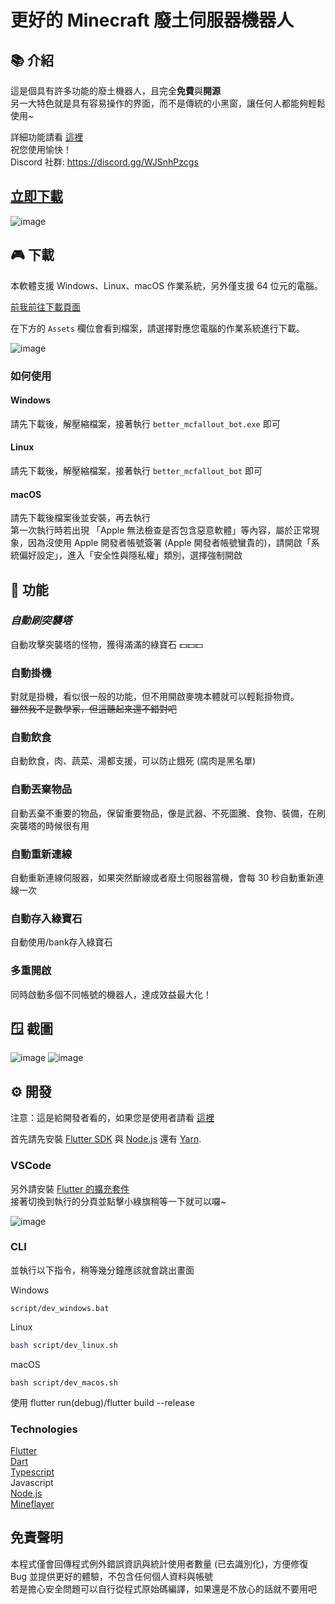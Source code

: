 # 更好的 Minecraft 廢土伺服器機器人

## 📚 介紹
這是個具有許多功能的廢土機器人，且完全**免費**與**開源**  
另一大特色就是具有容易操作的界面，而不是傳統的小黑窗，讓任何人都能夠輕鬆使用~

詳細功能請看 [這裡](#-功能)  
祝您使用愉快！  
Discord 社群: https://discord.gg/WJSnhPzcgs  

## [立即下載](#-下載)   

![image](https://github.com/Dasupergrasskakjd/Better-MCFallout-Bot/assets/106623583/13f7698e-a5cd-422c-baf3-300f9339dadb)

## 🎮 下載
本軟體支援 Windows、Linux、macOS 作業系統，另外僅支援 64 位元的電腦。

[前我前往下載頁面](https://github.com/SiongSng/Better-MCFallout-Bot/releases/latest)

在下方的 `Assets` 欄位會看到檔案，請選擇對應您電腦的作業系統進行下載。  

![image](https://user-images.githubusercontent.com/48402225/182160712-9317bdf4-b406-4414-834b-1aeca5f06905.png)

### 如何使用
#### Windows
請先下載後，解壓縮檔案，接著執行 `better_mcfallout_bot.exe` 即可
#### Linux 
請先下載後，解壓縮檔案，接著執行 `better_mcfallout_bot` 即可

#### macOS
請先下載後檔案後並安裝，再去執行  
第一次執行時若出現 「Apple 無法檢查是否包含惡意軟體」等內容，屬於正常現象，因為沒使用 Apple 開發者帳號簽署 (Apple 開發者帳號蠻貴的)，請開啟「系統偏好設定」，進入「安全性與隱私權」類別，選擇強制開啟

## 🎨 功能
### ***自動刷突襲塔***
自動攻擊突襲塔的怪物，獲得滿滿的綠寶石 💵💵💵 

### 自動掛機
對就是掛機，看似很一般的功能，但不用開啟麥塊本體就可以輕鬆掛物資。  
~~雖然我不是數學家，但這聽起來還不錯對吧~~
### 自動飲食
自動飲食，肉、蔬菜、湯都支援，可以防止餓死 (腐肉是黑名單)

### 自動丟棄物品
自動丟棄不重要的物品，保留重要物品，像是武器、不死圖騰、食物、裝備，在刷突襲塔的時候很有用

### 自動重新連線
自動重新連線伺服器，如果突然斷線或者廢土伺服器當機，會每 30 秒自動重新連線一次

### 自動存入綠寶石
自動使用/bank存入綠寶石

### 多重開啟
同時啟動多個不同帳號的機器人，達成效益最大化！

## 🪟 截圖
![image](https://user-images.githubusercontent.com/48402225/182106836-05185041-ecea-424f-833c-512fe81abd4a.png)
![image](https://github.com/Dasupergrasskakjd/Better-MCFallout-Bot/assets/106623583/f106d12b-f0cb-48c9-a805-a39626f7aabc)

## ⚙️ 開發
注意：這是給開發者看的，如果您是使用者請看 [這裡](#-下載)

首先請先安裝 [Flutter SDK](https://docs.flutter.dev/get-started/install) 與 [Node.js](https://nodejs.org/download) 還有 [Yarn](https://yarnpkg.com/getting-started/install).

### VSCode
另外請安裝 [Flutter 的擴充套件](https://marketplace.visualstudio.com/items?itemName=Dart-Code.flutter)  
接著切換到執行的分頁並點擊小綠旗稍等一下就可以囉~  

![image](https://user-images.githubusercontent.com/48402225/182102401-d76f2745-c81b-458c-99cb-4999c7c9ee9d.png)

### CLI
並執行以下指令，稍等幾分鐘應該就會跳出畫面

Windows
```shell
script/dev_windows.bat
```

Linux
```bash
bash script/dev_linux.sh
```

macOS
```shell
bash script/dev_macos.sh
```
使用 flutter run(debug)/flutter build --release

### Technologies
[Flutter](https://flutter.dev)  
[Dart](https://dart.dev)  
[Typescript](https://www.typescriptlang.org)  
Javascript  
[Node.js](https://nodejs.org)  
[Mineflayer](https://github.com/PrismarineJS/mineflayer)

## 免責聲明
本程式僅會回傳程式例外錯誤資訊與統計使用者數量 (已去識別化)，方便修復 Bug 並提供更好的體驗，不包含任何個人資料與帳號  
若是擔心安全問題可以自行從程式原始碼編譯，如果還是不放心的話就不要用吧